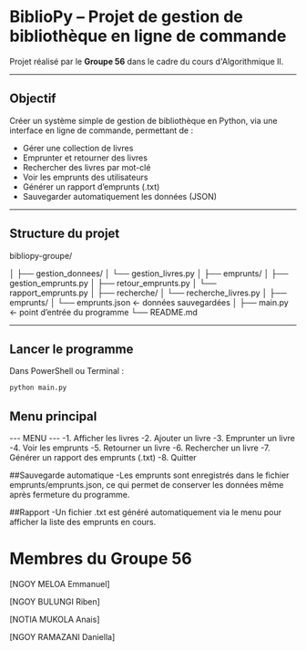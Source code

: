 # BiblioPy – Projet de gestion de bibliothèque en ligne de commande

Projet réalisé par le **Groupe 56** dans le cadre du cours d'Algorithmique II.

---

##  Objectif

Créer un système simple de gestion de bibliothèque en Python, via une interface en ligne de commande, permettant de :
- Gérer une collection de livres
- Emprunter et retourner des livres
- Rechercher des livres par mot-clé
- Voir les emprunts des utilisateurs
- Générer un rapport d’emprunts (.txt)
- Sauvegarder automatiquement les données (JSON)

---

## Structure du projet

bibliopy-groupe/

│
├── gestion_donnees/
│ └── gestion_livres.py
│
├── emprunts/
│ ├── gestion_emprunts.py
│ ├── retour_emprunts.py
│ └── rapport_emprunts.py
│
├── recherche/
│ └── recherche_livres.py
│
├── emprunts/
│ └── emprunts.json ← données sauvegardées
│
├── main.py ← point d’entrée du programme
└── README.md



---

##  Lancer le programme

Dans PowerShell ou Terminal :

```bash
python main.py
```

## Menu principal
--- MENU ---
-1. Afficher les livres
-2. Ajouter un livre
-3. Emprunter un livre
-4. Voir les emprunts
-5. Retourner un livre
-6. Rechercher un livre
-7. Générer un rapport des emprunts (.txt)
-8. Quitter

##Sauvegarde automatique
-Les emprunts sont enregistrés dans le fichier emprunts/emprunts.json, ce qui permet de conserver les données même après fermeture du programme.


##Rapport
-Un fichier .txt est généré automatiquement via le menu pour afficher la liste des emprunts en cours.


# Membres du Groupe 56
[NGOY MELOA Emmanuel]

[NGOY BULUNGI Riben]

[NOTIA MUKOLA Anais]

[NGOY RAMAZANI Daniella]
